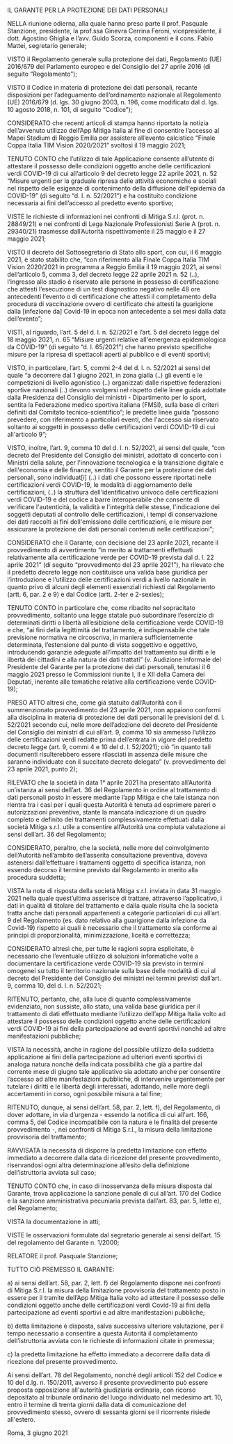 IL GARANTE PER LA PROTEZIONE DEI DATI PERSONALI

NELLA riunione odierna, alla quale hanno preso parte il prof. Pasquale Stanzione, presidente, la prof.ssa Ginevra Cerrina Feroni, vicepresidente, il dott. Agostino Ghiglia e l’avv. Guido Scorza, componenti e il cons. Fabio Mattei, segretario generale;

VISTO il Regolamento generale sulla protezione dei dati, Regolamento (UE) 2016/679 del Parlamento europeo e del Consiglio del 27 aprile 2016 (di seguito “Regolamento”);

VISTO il Codice in materia di protezione dei dati personali, recante disposizioni per l’adeguamento dell’ordinamento nazionale al Regolamento (UE) 2016/679 (d. lgs. 30 giugno 2003, n. 196, come modificato dal d. lgs. 10 agosto 2018, n. 101, di seguito “Codice”);

CONSIDERATO che recenti articoli di stampa hanno riportato la notizia dell’avvenuto utilizzo dell’App Mitiga Italia al fine di consentire l’accesso al Mapei Stadium di Reggio Emilia per assistere all’evento calcistico “Finale Coppa Italia TIM Vision 2020/2021” svoltosi il 19 maggio 2021;

TENUTO CONTO che l’utilizzo di tale Applicazione consente all’utente di attestare il possesso delle condizioni oggetto anche delle certificazioni verdi COVID-19 di cui all’articolo 9 del decreto legge 22 aprile 2021, n. 52 “Misure urgenti per la graduale ripresa delle attività economiche e sociali nel rispetto delle esigenze di contenimento della diffusione dell'epidemia da COVID-19” (di seguito “d. l. n. 52/2021”) e ha costituito condizione necessaria ai fini dell’accesso al predetto evento sportivo;

VISTE le richieste di informazioni nei confronti di Mitiga S.r.l. (prot. n. 28849/21) e nei confronti di Lega Nazionale Professionisti Serie A (prot. n. 29340/21) trasmesse dall’Autorità rispettivamente il 25 maggio e il 27 maggio 2021;

VISTO il decreto del Sottosegretario di Stato allo sport, con cui, il 6 maggio 2021, è stato stabilito che, “con riferimento alla Finale Coppa Italia TIM Vision 2020/2021 in programma a Reggio Emilia il 19 maggio 2021, ai sensi dell’articolo 5, comma 3, del decreto legge 22 aprile 2021 n. 52 (..), l’ingresso allo stadio è riservato alle persone in possesso di certificazione che attesti l’esecuzione di un test diagnostico negativo nelle 48 ore antecedenti l’evento o di certificazione che attesti il completamento della procedura di vaccinazione ovvero di certificato che attesti la guarigione dalla \[infezione da\] Covid-19 in epoca non antecedente a sei mesi dalla data dell’evento”;

VISTI, al riguardo, l’art. 5 del d. l. n. 52/2021 e l’art. 5 del decreto legge del 18 maggio 2021, n. 65 “Misure urgenti relative all'emergenza epidemiologica da COVID-19” (di seguito “d. l. 65/2021”) che hanno previsto specifiche misure per la ripresa di spettacoli aperti al pubblico e di eventi sportivi;

VISTO, in particolare, l’art. 5, commi 2-4 del d. l. n. 52/2021 ai sensi del quale “a decorrere dal 1 giugno 2021, in zona gialla (..) gli eventi e le competizioni di livello agonistico (..) organizzati dalle rispettive federazioni sportive nazionali (..) devono svolgersi nel rispetto delle linee guida adottate dalla Presidenza del Consiglio dei  ministri - Dipartimento per lo sport, sentita la Federazione medico sportiva italiana  (FMSI), sulla  base  di  criteri  definiti  dal Comitato tecnico-scientifico”; le predette linee guida “possono  prevedere, con riferimento  a  particolari  eventi, che l'accesso sia riservato soltanto ai soggetti in possesso delle certificazioni verdi COVID-19 di cui all'articolo 9”;

VISTO, inoltre, l’art. 9, comma 10 del d. l. n. 52/2021, ai sensi del quale, “con decreto del Presidente del Consiglio dei ministri, adottato di  concerto  con  i  Ministri  della   salute,   per   l'innovazione tecnologica  e  la  transizione  digitale  e  dell'economia  e  delle finanze, sentito il Garante per la  protezione  dei  dati  personali, sono individuat\[i\] (..) i dati  che  possono  essere  riportati nelle certificazioni verdi COVID-19, le modalità  di  aggiornamento  delle certificazioni, (..) la struttura dell'identificativo univoco delle certificazioni verdi COVID-19 e del codice a barre interoperabile che consente di verificare l'autenticità, la validità e l'integrità delle stesse, l'indicazione dei soggetti deputati al controllo  delle certificazioni, i tempi di conservazione dei dati  raccolti  ai  fini dell'emissione delle certificazioni, e le misure  per  assicurare  la protezione dei dati personali contenuti nelle certificazioni”;

CONSIDERATO che il Garante, con decisione del 23 aprile 2021, recante il provvedimento di avvertimento “in merito ai trattamenti effettuati relativamente alla certificazione verde per COVID-19 prevista dal d. l. 22 aprile 2021” (di seguito “provvedimento del 23 aprile 2021”),  ha rilevato che il predetto decreto legge non costituisce una valida base giuridica per l’introduzione e l’utilizzo delle certificazioni verdi a livello nazionale in quanto privo di alcuni degli elementi essenziali richiesti dal Regolamento (artt. 6, par. 2 e 9) e dal Codice (artt. 2-ter e 2-sexies);

TENUTO CONTO in particolare che, come ribadito nel sopracitato provvedimento, soltanto una legge statale può subordinare l’esercizio di determinati diritti o libertà all’esibizione della certificazione verde COVID-19 e che, “ai fini della legittimità del trattamento, è indispensabile che tale previsione normativa ne circoscriva, in maniera sufficientemente determinata, l’estensione dal punto di vista soggettivo e oggettivo, introducendo garanzie adeguate all’impatto del trattamento sui diritti e le libertà dei cittadini e alla natura dei dati trattati” (v. Audizione informale del Presidente del Garante per la protezione dei dati personali, tenutasi il 6 maggio 2021 presso le Commissioni riunite I, II e XII della Camera dei Deputati, inerente alle tematiche relative alla certificazione verde COVID-19);

PRESO ATTO altresì che, come già statuito dall’Autorità con il summenzionato provvedimento del 23 aprile 2021, non appaiono conformi alla disciplina in materia di protezione dei dati personali le previsioni del d. l. 52/2021 secondo cui, nelle more dell’adozione del decreto del Presidente del Consiglio dei ministri di cui all’art. 9, comma 10 sia ammesso l’utilizzo delle certificazioni verdi redatte prima dell’entrata in vigore del predetto decreto legge (art. 9, commi 4 e 10 del d. l. 52/2021); ciò “in quanto tali documenti risulterebbero essere rilasciati in assenza delle misure che saranno individuate con il succitato decreto delegato” (v. provvedimento del 23 aprile 2021, punto 2);

RILEVATO che la società in data 1° aprile 2021 ha presentato all’Autorità un’istanza ai sensi dell’art. 36 del Regolamento in ordine al trattamento di dati personali posto in essere mediante l’app Mitiga e che tale istanza non rientra tra i casi per i quali questa Autorità è tenuta ad esprimere pareri o autorizzazioni preventive, stante la mancata indicazione di un quadro completo e definito dei trattamenti complessivamente effettuati dalla società Mitiga s.r.l. utile a consentire all’Autorità una compiuta valutazione ai sensi dell’art. 36 del Regolamento;

CONSIDERATO, peraltro, che la società, nelle more del coinvolgimento dell’Autorità nell’ambito dell’asserita consultazione preventiva, doveva astenersi dall’effettuare i trattamenti oggetto di specifica istanza, non essendo decorso il termine previsto dal Regolamento in merito alla procedura suddetta;

VISTA la nota di risposta della società Mitiga s.r.l. inviata in data 31 maggio 2021 nella quale quest’ultima asserisce di trattare, attraverso l’applicativo, i dati in qualità di titolare del trattamento e dalla quale risulta che la società tratta anche dati personali appartenenti a categorie particolari di cui all’art. 9 del Regolamento (es. dato relativo alla guarigione dalla infezione da Covid-19) rispetto ai quali è necessario che il trattamento sia conforme ai principi di proporzionalità, minimizzazione, liceità e correttezza;

CONSIDERATO altresì che, per tutte le ragioni sopra esplicitate, è necessario che l’eventuale utilizzo di soluzioni informatiche volte a documentare la certificazione verde COVID-19 sia previsto in termini omogenei su tutto il territorio nazionale sulla base delle modalità di cui al decreto del Presidente del Consiglio dei ministri nei termini previsti dall’art. 9, comma 10, del d. l. n. 52/2021;

RITENUTO, pertanto, che, alla luce di quanto complessivamente evidenziato, non sussiste, allo stato, una valida base giuridica per il trattamento di dati effettuato mediante l’utilizzo dell’app Mitiga Italia volto ad attestare il possesso delle condizioni oggetto anche delle certificazioni verdi COVID-19 ai fini della partecipazione ad eventi sportivi nonché ad altre manifestazioni pubbliche;

VISTA la necessità, anche in ragione del possibile utilizzo della suddetta applicazione ai fini della partecipazione ad ulteriori eventi sportivi di analoga natura nonché della indicata possibilità che già a partire dal corrente mese di giugno tale applicativo sia adottato anche per consentire l’accesso ad altre manifestazioni pubbliche, di intervenire urgentemente per tutelare i diritti e le libertà degli interessati, adottando, nelle more degli accertamenti in corso, ogni possibile misura a tal fine;

RITENUTO, dunque, ai sensi dell’art. 58, par. 2, lett. f), del Regolamento, di dover adottare, in via d’urgenza - essendo la notifica di cui all'art. 166, comma 5, del Codice incompatibile con la natura e le finalità del presente provvedimento -, nei confronti di Mitiga S.r.l., la misura della limitazione provvisoria del trattamento;

RAVVISATA la necessità di disporre la predetta limitazione con effetto immediato a decorrere dalla data di ricezione del presente provvedimento, riservandosi ogni altra determinazione all’esito della definizione dell’istruttoria avviata sul caso;

TENUTO CONTO che, in caso di inosservanza della misura disposta dal Garante, trova applicazione la sanzione penale di cui all’art. 170 del Codice e la sanzione amministrativa pecuniaria prevista dall’art. 83, par. 5, lette e), del Regolamento;

VISTA la documentazione in atti;

VISTE le osservazioni formulate dal segretario generale ai sensi dell’art. 15 del regolamento del Garante n. 1/2000;

RELATORE il prof. Pasquale Stanzione;

TUTTO CIÒ PREMESSO IL GARANTE:

a) ai sensi dell’art. 58, par. 2, lett. f) del Regolamento dispone nei confronti di Mitiga S.r.l. la misura della limitazione provvisoria del trattamento posto in essere per il tramite dell’App Mitiga Italia volto ad attestare il possesso delle condizioni oggetto anche delle certificazioni verdi Covid-19 ai fini della partecipazione ad eventi sportivi e ad altre manifestazioni pubbliche;

b) detta limitazione è disposta, salva successiva ulteriore valutazione, per il tempo necessario a consentire a questa Autorità il completamento dell’istruttoria avviata con le richieste di informazioni citate in premessa;

c) la predetta limitazione ha effetto immediato a decorrere dalla data di ricezione del presente provvedimento.

Ai sensi dell’art. 78 del Regolamento, nonché degli articoli 152 del Codice e 10 del d.lg. n. 150/2011, avverso il presente provvedimento può essere proposta opposizione all'autorità giudiziaria ordinaria, con ricorso depositato al tribunale ordinario del luogo individuato nel medesimo art. 10, entro il termine di trenta giorni dalla data di comunicazione del provvedimento stesso, ovvero di sessanta giorni se il ricorrente risiede all'estero.

Roma, 3 giugno 2021
